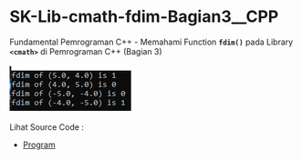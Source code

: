 # SK-Lib-cmath-fdim-Bagian3__CPP
Fundamental Pemrograman C++ - Memahami Function <code><b>fdim()</b></code> pada Library <code><b>&lt;cmath></b></code> di Pemrograman C++ (Bagian 3)<br><br>
<img src="https://github.com/RizkyKhapidsyah/SK-Lib-cmath-fdim-Bagian3__CPP/blob/master/SK-Lib-cmath-fdim-Bagian3__CPP/result/001.PNG"><br><br>
Lihat Source Code : <br>
- <a href="https://github.com/RizkyKhapidsyah/SK-Lib-cmath-fdim-Bagian3__CPP/blob/master/SK-Lib-cmath-fdim-Bagian3__CPP/Source.cpp">Program</a>
